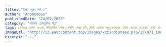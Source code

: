 ```yaml
---
title: "ইচ্ছা পূরণ পর্ব ২"
author: "Anonymous"
publishedDate: "24/07/2025"
category: "পরিপক্ব চোদাচুদির গল্প"
tags: দেওরের চোদা খাওয়া,পারিবারিক সেক্স,বেঙ্গলি সেক্স চটি,বৌদি চোদার গল্প,ভাসুরের চোদা খাওয়া,দেওরের চোদা খাওয়া,পারিবারিক সেক্স,বেঙ্গলি সেক্স চটি,বৌদি চোদার গল্প,ভাসুরের চোদা খাওয়া,কাকি চোদার গল্প,গুদ মারা,তরুণ বয়স্ক,প্রতিবেশী,বেঙ্গলি পর্ন স্টোরি,পরকিয়া চুদাচুদির গল্প,পরিপক্ক চুদাচুদির গল্প,বাংলা পানু গল্প
imageUrl: "http://i2.eastcontent.top/images/xxxindiansex.pro/15/971_Indian.jpg"
excerpt: "..."
---
```




